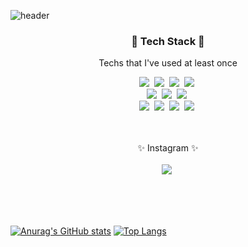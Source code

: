 ![header](https://capsule-render.vercel.app/api?type=waving&color=FF9090&height=300&section=header&text=Eunji's%20Github&fontSize=90&fontColor=000000&&animation=twinkling)

<h3 align="center">🔧 Tech Stack 🔨</h3>

<p align="center"> Techs that I've used at least once </p>

<p align="center">
    <img src="https://img.shields.io/badge/Python-3766AB?style=flat-square&logo=Python&logoColor=white"/></a>&nbsp 
    <img src="https://img.shields.io/badge/JAVA-EDD200?style=flat-square&logo=Java&logoColor=#000000"/></a>&nbsp 
    <img src="https://img.shields.io/badge/C-2478FF?style=flat-square&logo=C&logoColor=#A8B9CC"/></a>&nbsp
    <img src="https://img.shields.io/badge/R-489CFF?style=flat-square&logo=R&logoColor=#276DC3"/></a>&nbsp
    </br>
    <img src="https://img.shields.io/badge/HTML5-FF4848?style=flat-square&logo=HTML5&logoColor=#E34F26"/></a>&nbsp
    <img src="https://img.shields.io/badge/CSS3-0054FF?style=flat-square&logo=CSS3&logoColor=#1572B6"/></a>&nbsp
    <img src="https://img.shields.io/badge/JavaScript-FFE400?style=flat-square&logo=JavaScript&logoColor=#000000"/></a>&nbsp
    </br>
    <img src="https://img.shields.io/badge/React-61DAFB?style=flat-square&logo=React&logoColor=#61DAFB"/></a>&nbsp
    <img src="https://img.shields.io/badge/Django-FF7012?style=flat-square&logo=Django&logoColor=#092E20"/></a>&nbsp
    <img src="https://img.shields.io/badge/Node.js-47C83E?style=flat-square&logo=Node.js&logoColor=#339933"/></a>&nbsp
    <img src="https://img.shields.io/badge/MySQL-B2CCFF?style=flat-square&logo=MySQL&logoColor=#4479A1"/></a>&nbsp
    </br>
    </br>
    </br>
    <p align="center"> ✨ Instagram ✨ </br></br>
    <a href="https://www.instagram.com/dmsw1st"><img src="https://img.shields.io/badge/Instagram-E4405F?style=flat-square&logo=Instagram&logoColor=white&link=https://www.instagram.com/dmsw1st"/></a>&nbsp
    </p>
    </br></br></br>
    

        
   
[![Anurag's GitHub stats](https://github-readme-stats.vercel.app/api?username=qkrdmswl&theme=omni&show_icons=true)](https://github.com/anuraghazra/github-readme-stats)
[![Top Langs](https://github-readme-stats.vercel.app/api/top-langs/?username=qkrdmswl&langs_count=8&layout=compact)](https://github.com/anuraghazra/github-readme-stats)

<!--
**qkrdmswl/qkrdmswl** is a  ✨ _special_ ✨ repository because its `README.md` (this file) appears on your GitHub profile.

Here are some ideas to get you started:

- 🔭 I’m currently working on ...
- 🌱 I’m currently learning ...
- 👯 I’m looking to collaborate on ...
- 🤔 I’m looking for help with ...
- 💬 Ask me about ...
- 📫 How to reach me: ...
- 😄 Pronouns: ...
- ⚡ Fun fact: ...
-->

